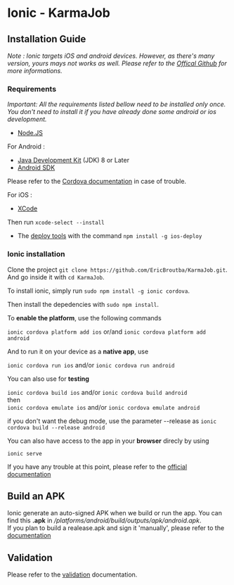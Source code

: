 # Ionic - KarmaJob

## Installation Guide

*Note : Ionic targets iOS and android devices. However, as there's many version, yours mays not works as well. Please refer to the [Offical Github](https://github.com/ionic-team/ionic) for more informations.*

### Requirements

*Important: All the requirements listed bellow need to be installed only once. You don't need to install it if you have already done some android or ios development.*

* [Node.JS](https://nodejs.org/en/)  

For Android :

* [Java Development Kit](http://www.oracle.com/technetwork/java/javase/downloads/jdk8-downloads-2133151.html) (JDK) 8 or Later
* [Android SDK](https://developer.android.com/studio/index.html) 

Please refer to the [Cordova documentation](http://cordova.apache.org/docs/en/latest/guide/platforms/android/index.html) in case of trouble.  

For iOS : 

* [XCode](https://itunes.apple.com/us/app/xcode/id497799835?mt=12)

Then run `xcode-select --install`

* The [deploy tools](https://www.npmjs.com/package/ios-deploy) with the command `npm install -g ios-deploy`  


### Ionic installation  

Clone the project `git clone https://github.com/EricBroutba/KarmaJob.git`.  
And go inside it with `cd KarmaJob`.  

To install ionic, simply run `sudo npm install -g ionic cordova`.    

Then install the depedencies with `sudo npm install`.  

To **enable the platform**, use the following commands  

`ionic cordova platform add ios` or/and `ionic cordova platform add android`  

And to run it on your device as a **native app**, use  

`ionic cordova run ios`  and/or  `ionic cordova run android`  

You can also use for **testing**  

`ionic cordova build ios` and/or `ionic cordova build android`  
then   
`ionic cordova emulate ios` and/or `ionic cordova emulate android`  

if you don't want the debug mode, use the parameter --release as `ionic cordova build --release android`

You can also have access to the app in your **browser** direcly by using  

`ionic serve`  

If you have any trouble at this point, please refer to the [official documentation](http://ionicframework.com/docs/v1/guide/installation.html)



## Build an APK
Ionic generate an auto-signed APK when we build or run the app.
You can find this **.apk** in _/platforms/android/build/outputs/apk/android.apk_.  
If you plan to build a realease.apk and sign it 'manually', please refer to the [documentation](http://ionicframework.com/docs/v1/guide/publishing.html)


## Validation
Please refer to the [validation](docs/validation.md) documentation.

